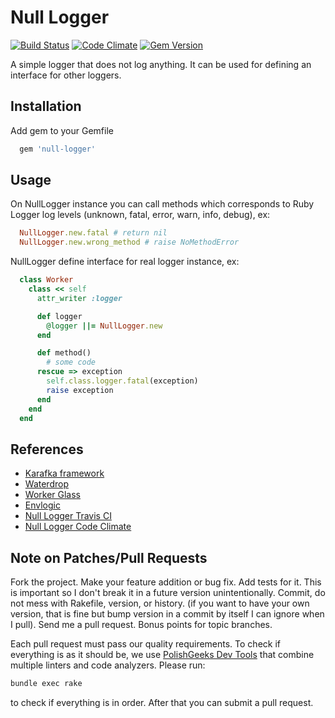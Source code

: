# Null Logger

[![Build Status](https://travis-ci.org/karafka/null-logger.svg?branch=master)](https://travis-ci.org/karafka/null-logger)
[![Code Climate](https://codeclimate.com/github/karafka/null-logger/badges/gpa.svg)](https://codeclimate.com/github/karafka/null-logger)
[![Gem Version](https://badge.fury.io/rb/null-logger.svg)](http://badge.fury.io/rb/null-logger)

A simple logger that does not log anything. It can be used for defining an interface for other loggers.


## Installation

Add gem to your Gemfile
```ruby
  gem 'null-logger'
```

## Usage
On NullLogger instance you can call methods which corresponds to Ruby Logger log levels (unknown, fatal, error, warn, info, debug), ex:

```ruby
  NullLogger.new.fatal # return nil
  NullLogger.new.wrong_method # raise NoMethodError
```

NullLogger define interface for real logger instance, ex:

```ruby
  class Worker
    class << self
      attr_writer :logger

      def logger
        @logger ||= NullLogger.new
      end

      def method()
        # some code
      rescue => exception
        self.class.logger.fatal(exception)
        raise exception
      end
    end
  end
```


## References

* [Karafka framework](https://github.com/karafka/karafka)
* [Waterdrop](https://github.com/karafka/waterdrop)
* [Worker Glass](https://github.com/karafka/worker-glass)
* [Envlogic](https://github.com/karafka/envlogic)
* [Null Logger Travis CI](https://travis-ci.org/karafka/null-logger)
* [Null Logger Code Climate](https://codeclimate.com/github/karafka/null-logger)

## Note on Patches/Pull Requests

Fork the project.
Make your feature addition or bug fix.
Add tests for it. This is important so I don't break it in a future version unintentionally.
Commit, do not mess with Rakefile, version, or history. (if you want to have your own version, that is fine but bump version in a commit by itself I can ignore when I pull). Send me a pull request. Bonus points for topic branches.

Each pull request must pass our quality requirements. To check if everything is as it should be, we use [PolishGeeks Dev Tools](https://github.com/polishgeeks/polishgeeks-dev-tools) that combine multiple linters and code analyzers. Please run:

```bash
bundle exec rake
```

to check if everything is in order. After that you can submit a pull request.
